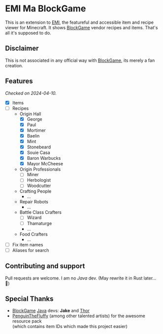 # EMI Ma BlockGame

This is an extension to [EMI](https://github.com/emilyploszaj/emi), the featureful and accessible item and recipe viewer for Minecraft. It shows [BlockGame](https://blockgame.info/) vendor recipes and items. That's all it's supposed to do.

## Disclaimer

This is not associated in any official way with [BlockGame](https://blockgame.info/), its merely a fan creation.

## Features

_Checked on 2024-04-10._

- [x] Items
- [ ] Recipes
  - Origin Hall
    - [x] George
    - [x] Paul
    - [x] Mortimer
    - [x] Baelin
    - [x] Mint
    - [x] Stonebeard
    - [x] Souie Casa
    - [x] Baron Warbucks
    - [x] Mayor McCheese
  - Origin Professionals
    - [ ] Miner
    - [ ] Herbologist
    - [ ] Woodcutter
  - Crafting People
    - ...
  - Repair Robots
    - ...
  - Battle Class Crafters
    - [ ] Wizard
    - [ ] Thamaturge
    - ...
  - Food Crafters
    - ...
- [ ] Fix item names
- [ ] Aliases for search

## Contributing and support

Pull requests are welcome. I am no _Java_ dev. (May rewrite it in Rust later... 🦀)

## Special Thanks

- [BlockGame](https://piratesoftware.wiki/wiki/Blockgame) [Java](https://piratesoftware.wiki/wiki/Java) devs: **Jake** and [Thor](https://piratesoftware.wiki/wiki/Thor)
- [PenguinTheFluffy](https://piratesoftware.wiki/wiki/PenguinTheFluffy) (among other talented artists) for the awesome resource pack  
  (which contains item IDs which made this project easier)

